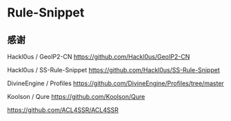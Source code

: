 # Rule-Snippet

## 感谢

Hackl0us / GeoIP2-CN https://github.com/Hackl0us/GeoIP2-CN

Hackl0us / SS-Rule-Snippet https://github.com/Hackl0us/SS-Rule-Snippet

DivineEngine / Profiles https://github.com/DivineEngine/Profiles/tree/master

Koolson / Qure https://github.com/Koolson/Qure

https://github.com/ACL4SSR/ACL4SSR
